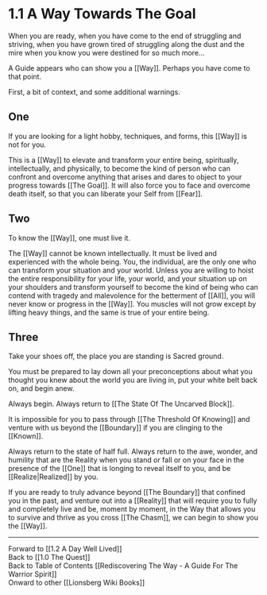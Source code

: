 # 1.1 A Way Towards The Goal

When you are ready, when you have come to the end of struggling and striving, when you have grown tired of struggling along the dust and the mire when you know you were destined for so much more... 

A Guide appears who can show you a [[Way]]. Perhaps you have come to that point. 

First, a bit of context, and some additional warnings. 

## One

If you are looking for a light hobby, techniques, and forms, this [[Way]] is not for you. 

This is a [[Way]] to elevate and transform your entire being, spiritually, intellectually, and physically, to become the kind of person who can confront and overcome anything that arises and dares to object to your progress towards [[The Goal]]. It will also force you to face and overcome death itself, so that you can liberate your Self from [[Fear]]. 

## Two

To know the [[Way]], one must live it. 

The [[Way]] cannot be known intellectually. It must be lived and experienced with the whole being. You, the individual, are the only one who can transform your situation and your world. Unless you are willing to hoist the entire responsibility for your life, your world, and your situation up on your shoulders and transform yourself to become the kind of being who can contend with tragedy and malevolence for the betterment of [[All]], you will never know or progress in  the [[Way]]. You muscles will not grow except by lifting heavy things, and the same is true of your entire being. 

## Three 

Take your shoes off, the place you are standing is Sacred ground.

You must be prepared to lay down all your preconceptions about what you thought you knew about the world you are living in, put your white belt back on, and begin anew. 

Always begin. Always return to [[The State Of The Uncarved Block]]. 

It is impossible for you to pass through [[The Threshold Of Knowing]] and venture with us beyond the [[Boundary]] if you are clinging to the [[Known]]. 

Always return to the state of half full. Always return to the awe, wonder, and humility that are the Reality when you stand or fall or on your face in the presence of the [[One]] that is longing to reveal itself to you, and be [[Realize|Realized]] by you.  

If you are ready to truly advance beyond [[The Boundary]] that confined you in the past, and venture out into a [[Reality]] that will require you to fully and completely live and be, moment by moment, in the Way that allows you to survive and thrive as you cross [[The Chasm]], we can begin to show you the [[Way]]. 

____
Forward to [[1.2 A Day Well Lived]]    
Back to [[1.0 The Quest]]  
Back to Table of Contents [[Rediscovering The Way - A Guide For The Warrior Spirit]]  
Onward to other [[Lionsberg Wiki Books]]  


